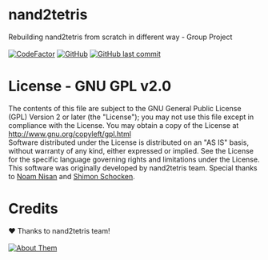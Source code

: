 # nand2tetris
Rebuilding nand2tetris from scratch in different way - Group Project<br><br>
[![CodeFactor](https://www.codefactor.io/repository/github/nand2tetris-new/nand2tetris/badge/main)](https://www.codefactor.io/repository/github/nand2tetris-new/nand2tetris/overview/main)
[![GitHub](https://img.shields.io/github/license/nand2tetris-new/nand2tetris)](https://github.com/nand2tetris-new/nand2tetris/blob/main/LICENSE)
[![GitHub last commit](https://img.shields.io/github/last-commit/nand2tetris-new/nand2tetris/main)](https://github.com/nand2tetris-new/nand2tetris/commits/main)

# License - GNU GPL v2.0
The contents of this file are subject to the GNU General Public License
(GPL) Version 2 or later (the "License"); you may not use this file except
in compliance with the License. You may obtain a copy of the License at
http://www.gnu.org/copyleft/gpl.html<br>
Software distributed under the License is distributed on an "AS IS" basis,
without warranty of any kind, either expressed or implied. See the License
for the specific language governing rights and limitations under the
License.<br>
This software was originally developed by nand2tetris team. Special thanks to [Noam Nisan](https://www.cs.huji.ac.il/~noam/) and [Shimon Schocken](https://www.shimonschocken.com/).
# Credits
❤️ Thanks to nand2tetris team!<br><br>
[![About Them](https://img.shields.io/badge/About%20Them-https%3A%2F%2Fwww.nand2tetris.org%2Fcopy--of--about-green)](https://www.nand2tetris.org/copy-of-about)
